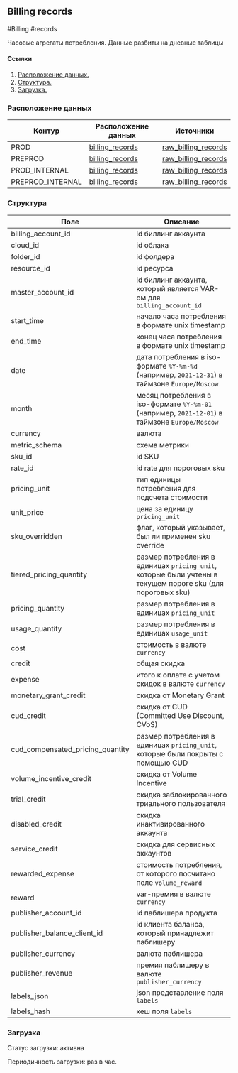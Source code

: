 ## Billing records
#Billing #records

Часовые агрегаты потребления. Данные разбиты на дневные таблицы

#### Ссылки
1. [Расположение данных.](#расположение-данных)
2. [Структура.](#структура)
3. [Загрузка.](#загрузка)

### Расположение данных
| Контур           | Расположение данных                                                                                                                      | Источники                                                                                                                                           |
|------------------|------------------------------------------------------------------------------------------------------------------------------------------|-----------------------------------------------------------------------------------------------------------------------------------------------------|
| PROD             | [billing_records](https://yt.yandex-team.ru/hahn/navigation?path=//home/cloud-dwh/data/prod/ods/billing/billing_records/1mo)             | [raw_billing_records](https://yt.yandex-team.ru/hahn/navigation?path=//home/cloud-dwh/data/prod/raw/logfeller/billing/enriched_metrics)             |
| PREPROD          | [billing_records](https://yt.yandex-team.ru/hahn/navigation?path=//home/cloud-dwh/data/preprod/ods/billing/billing_records/1mo)          | [raw_billing_records](https://yt.yandex-team.ru/hahn/navigation?path=//home/cloud-dwh/data/preprod/raw/logfeller/billing/enriched_metrics)          |
| PROD_INTERNAL    | [billing_records](https://yt.yandex-team.ru/hahn/navigation?path=//home/cloud-dwh/data/prod_internal/ods/billing/billing_records/1mo)    | [raw_billing_records](https://yt.yandex-team.ru/hahn/navigation?path=//home/cloud-dwh/data/prod_internal/raw/logfeller/billing/enriched_metrics)    |
| PREPROD_INTERNAL | [billing_records](https://yt.yandex-team.ru/hahn/navigation?path=//home/cloud-dwh/data/preprod_internal/ods/billing/billing_records/1mo) | [raw_billing_records](https://yt.yandex-team.ru/hahn/navigation?path=//home/cloud-dwh/data/preprod_internal/raw/logfeller/billing/enriched_metrics) |


### Структура
| Поле                             | Описание                                                                                                   |
|----------------------------------|------------------------------------------------------------------------------------------------------------|
| billing_account_id               | id биллинг аккаунта                                                                                        |
| cloud_id                         | id облака                                                                                                  |
| folder_id                        | id фолдера                                                                                                 |
| resource_id                      | id ресурса                                                                                                 |
| master_account_id                | id биллинг аккаунта, который является VAR-ом для `billing_account_id`                                      |
| start_time                       | начало часа потребления в формате unix timestamp                                                           |
| end_time                         | конец часа потребления в формате unix timestamp                                                            |
| date                             | дата потребления в iso-формате `%Y-%m-%d` (например, `2021-12-31`) в таймзоне `Europe/Moscow`              |
| month                            | месяц потребления в iso-формате `%Y-%m-01` (например, `2021-12-01`) в таймзоне `Europe/Moscow`             |
| currency                         | валюта                                                                                                     |
| metric_schema                    | схема метрики                                                                                              |
| sku_id                           | id SKU                                                                                                     |
| rate_id                          | id rate для пороговых sku                                                                                  |
| pricing_unit                     | тип единицы потребления для подсчета стоимости                                                             |
| unit_price                       | цена за единицу `pricing_unit`                                                                             |
| sku_overridden                   | флаг, который указывает, был ли применен sku override                                                      |
| tiered_pricing_quantity          | размер потребления в единицах `pricing_unit`, которые были учтены в текущем пороге sku (для пороговых sku) |
| pricing_quantity                 | размер потребления в единицах `pricing_unit`                                                               |
| usage_quantity                   | размер потребления в единицах `usage_unit`                                                                 |
| cost                             | стоимость в валюте `currency`                                                                              |
| credit                           | общая скидка                                                                                               |
| expense                          | итого к оплате с учетом скидок в валюте `currency`                                                         |
| monetary_grant_credit            | скидка от Monetary Grant                                                                                   |
| cud_credit                       | скидка от CUD (Committed Use Discount, CVoS)                                                               |
| cud_compensated_pricing_quantity | размер потребления в единицах `pricing_unit`, которые были покрыты с помощью CUD                           |
| volume_incentive_credit          | скидка от Volume Incentive                                                                                 |
| trial_credit                     | скидка заблокированного триального пользователя                                                            |
| disabled_credit                  | скидка инактивированного аккаунта                                                                          |
| service_credit                   | скидка для сервисных аккаунтов                                                                             |
| rewarded_expense                 | стоимость потребления, от которого посчитано поле `volume_reward`                                          |
| reward                           | var-премия в валюте `currency`                                                                             |
| publisher_account_id             | id паблишера продукта                                                                                      |
| publisher_balance_client_id      | id клиента баланса, который принадлежит паблишеру                                                          |
| publisher_currency               | валюта паблишера                                                                                           |
| publisher_revenue                | премия паблишеру в валюте `publisher_currency`                                                             |
| labels_json                      | json представление поля `labels`                                                                           |
| labels_hash                      | хеш поля `labels`                                                                                          |


### Загрузка

Статус загрузки: активна

Периодичность загрузки: раз в час.

